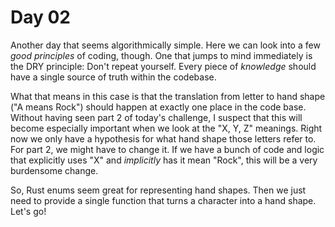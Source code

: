 # Day 02
Another day that seems algorithmically simple. Here we can look into a few _good principles_ of coding, though. One that 
jumps to mind immediately is the DRY principle: Don't repeat yourself. Every piece of _knowledge_ should have a single 
source of truth within the codebase. 

What that means in this case is that the translation from letter to hand shape ("A means Rock") should happen at exactly 
one place in the code base. Without having seen part 2 of today's challenge, I suspect that this will become especially 
important when we look at the "X, Y, Z" meanings. Right now we only have a hypothesis for what hand shape those letters 
refer to. For part 2, we might have to change it. If we have a bunch of code and logic that explicitly uses "X" and 
_implicitly_ has it mean "Rock", this will be a very burdensome change.

So, Rust enums seem great for representing hand shapes. Then we just need to provide a single function that turns a character into 
a hand shape. Let's go!